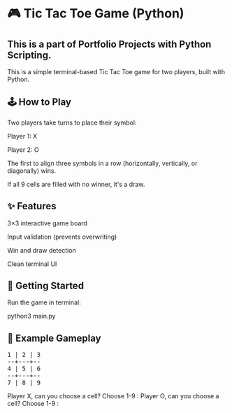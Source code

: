 # 🎮 Tic Tac Toe Game (Python)
## This is a part of Portfolio Projects with Python Scripting.
This is a simple terminal-based Tic Tac Toe game for two players, built with Python.

## 🕹️ How to Play
Two players take turns to place their symbol:

Player 1: X

Player 2: O

The first to align three symbols in a row (horizontally, vertically, or diagonally) wins.

If all 9 cells are filled with no winner, it's a draw.

## ✨ Features
3×3 interactive game board

Input validation (prevents overwriting)

Win and draw detection

Clean terminal UI

## 🚀 Getting Started
Run the game in terminal:

python3 main.py

## 🧩 Example Gameplay
<pre>
1 | 2 | 3
--+---+--
4 | 5 | 6
--+---+--
7 | 8 | 9
</pre>
Player X, can you choose a cell? Choose 1-9 :
Player O, can you choose a cell? Choose 1-9 :
